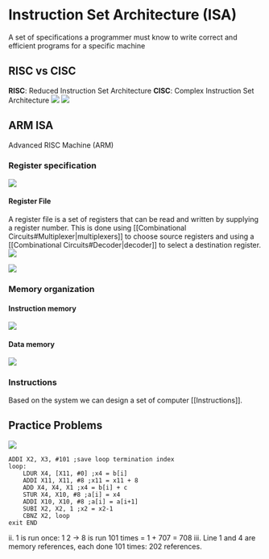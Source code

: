 # Instruction Set Architecture (ISA)
A set of specifications a programmer must know to write correct and efficient programs for a specific machine
## RISC vs CISC
__RISC__: Reduced Instruction Set Architecture
__CISC__: Complex Instruction Set Architecture
![](https://i.imgur.com/8lGNNw6.png)
![](https://i.imgur.com/YhLB2FB.png)
## ARM ISA
Advanced RISC Machine (ARM)
### Register specification
![](https://i.imgur.com/BaxAdZi.png)
#### Register File
A register file is a set of registers that can be read and written by supplying a register number.
This is done using [[Combinational Circuits#Multiplexer|multiplexers]] to choose source registers and using a [[Combinational Circuits#Decoder|decoder]] to select a destination register.
![](https://i.imgur.com/iW9cx1f.png)

![](https://i.imgur.com/u5IrSTh.png)
### Memory organization
#### Instruction memory
![](https://i.imgur.com/qCzi7WY.png)
#### Data memory
![](https://i.imgur.com/L0PnDz1.png)
### Instructions
Based on the system we can design a set of computer [[Instructions]].
## Practice Problems
![](https://i.imgur.com/jgFhIqL.png)
```
ADDI X2, X3, #101 ;save loop termination index
loop: 
	LDUR X4, [X11, #0] ;x4 = b[i]
	ADDI X11, X11, #8 ;x11 = x11 + 8
	ADD X4, X4, X1 ;x4 = b[i] + c
	STUR X4, X10, #8 ;a[i] = x4
	ADDI X10, X10, #8 ;a[i] = a[i+1]
	SUBI X2, X2, 1 ;x2 = x2-1
	CBNZ X2, loop
exit END
```
ii. 
1 is run once: 1
2 -> 8 is run 101 times = 1 + 707 = 708
iii.
Line 1 and 4 are memory references, each done 101 times: 202 references.